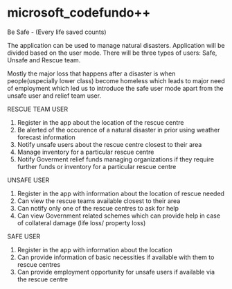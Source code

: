 # microsoft_codefundo++

Be Safe - (Every life saved counts) 

The application can be used to manage natural disasters. 
Application will be divided based on the user mode.
There will be three types of users: Safe, Unsafe and Rescue team.

Mostly the major loss that happens after a disaster is when people(uspecially lower class) become homeless which leads to major need of employment which led us to introduce the safe user mode apart from the unsafe user and relief team user.


RESCUE TEAM USER
1. Register in the app about the location of the rescue centre
2. Be alerted of the occurence of a natural disaster in prior using weather forecast information 
3. Notify unsafe users about the rescue centre closest to their area
4. Manage inventory for a particular rescue centre
5. Notify Goverment relief funds managing organizations if they require further funds or inventory for a particular rescue centre

UNSAFE USER 
1. Register in the app with information about the location of rescue needed
2. Can view the rescue teams available closest to their area
3. Can notify only one of the rescue centres to ask for help
4. Can view Government related schemes which can provide help in case of collateral damage (life loss/ property loss)

SAFE USER
1. Register in the app with information about the location 
2. Can provide information of basic necessities if available with them to rescue centres
3. Can provide employment opportunity for unsafe users if available via the rescue centre

